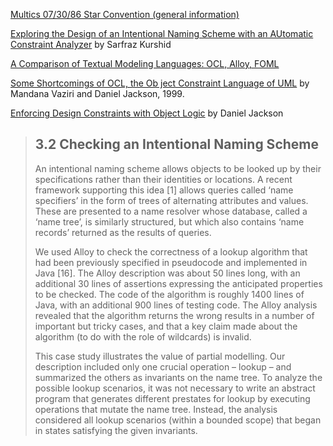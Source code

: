 [Multics 07/30/86  Star Convention (general information)](https://web.mit.edu/multics-history/source/Multics/doc/info_segments/star_convention.gi.info)

[Exploring the Design of an Intentional Naming Scheme with an AUtomatic Constraint Analyzer](https://citeseerx.ist.psu.edu/viewdoc/download?doi=10.1.1.1006.4368&rep=rep1&type=pdf) by Sarfraz Kurshid

[A Comparison of Textual Modeling Languages: OCL, Alloy, FOML](http://ceur-ws.org/Vol-1756/paper05.pdf)

[Some Shortcomings of OCL, the Ob ject Constraint Language of UML](https://groups.csail.mit.edu/sdg/pubs/1999/omg.pdf) by Mandana Vaziri and Daniel Jackson, 1999.

[Enforcing Design Constraints with Object Logic](https://citeseerx.ist.psu.edu/viewdoc/download?doi=10.1.1.43.4113&rep=rep1&type=pdf) by Daniel Jackson

> ## 3.2 Checking an Intentional Naming Scheme
> An intentional naming scheme allows objects to be looked up by their specifications rather
> than their identities or locations. A recent framework supporting this idea [1] allows queries called ‘name specifiers’ in the form of trees of alternating attributes and values. These
> are presented to a name resolver whose database, called a ‘name tree’, is similarly structured, but which also contains ‘name records’ returned as the results of queries.
> 
> We used Alloy to check the correctness of a lookup algorithm that had been previously
> specified in pseudocode and implemented in Java [16]. The Alloy description was about 50
> lines long, with an additional 30 lines of assertions expressing the anticipated properties to
> be checked. The code of the algorithm is roughly 1400 lines of Java, with an additional 900
> lines of testing code. The Alloy analysis revealed that the algorithm returns the wrong
> results in a number of important but tricky cases, and that a key claim made about the algorithm (to do with the role of wildcards) is invalid.
> 
> This case study illustrates the value of partial modelling. Our description included only
> one crucial operation – lookup – and summarized the others as invariants on the name tree.
> To analyze the possible lookup scenarios, it was not necessary to write an abstract program
> that generates different prestates for lookup by executing operations that mutate the name
> tree. Instead, the analysis considered all lookup scenarios (within a bounded scope) that
> began in states satisfying the given invariants.
